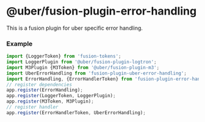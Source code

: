 # @uber/fusion-plugin-error-handling

This is a fusion plugin for uber specific error handling.

### Example
```js
import {LoggerToken} from 'fusion-tokens';
import LoggerPlugin from '@uber/fusion-plugin-logtron';
import M3Plugin {M3Token} from '@uber/fusion-plugin-m3';
import UberErrorHandling from 'fusion-plugin-uber-error-handling';
import ErrorHandling, {ErrorHandlerToken} from 'fusion-plugin-error-handling';
// register dependencies
app.register(ErrorHandling);
app.register(LoggerToken, LoggerPlugin);
app.register(M3Token, M3Plugin);
// register handler
app.register(ErrorHandlerToken, UberErrorHandling);
```
